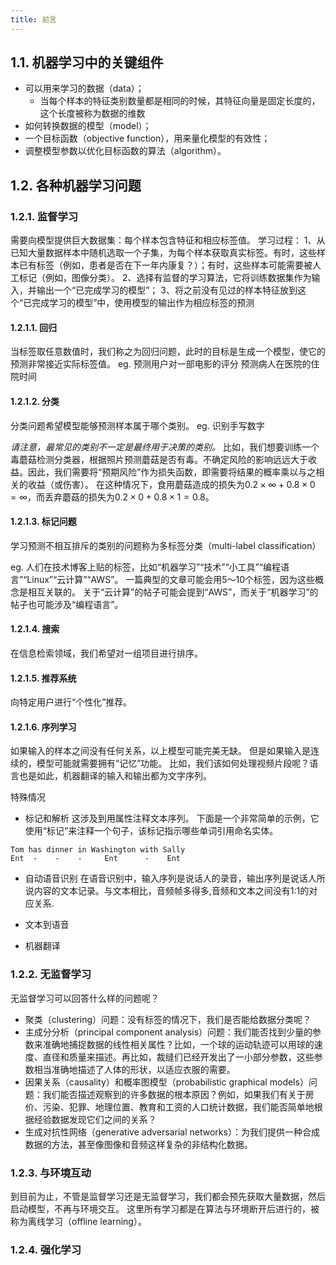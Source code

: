 ```yaml
---
title: 前言
---
```

## 1.1. 机器学习中的关键组件
- 可以用来学习的数据（data）；
	- 当每个样本的特征类别数量都是相同的时候，其特征向量是固定长度的，这个长度被称为数据的维数 
- 如何转换数据的模型（model）；
- 一个目标函数（objective function），用来量化模型的有效性；
- 调整模型参数以优化目标函数的算法（algorithm）。

## 1.2. 各种机器学习问题
### 1.2.1. 监督学习
需要向模型提供巨大数据集：每个样本包含特征和相应标签值。
学习过程：
1、从已知大量数据样本中随机选取一个子集，为每个样本获取真实标签。有时，这些样本已有标签（例如，患者是否在下一年内康复？）；有时，这些样本可能需要被人工标记（例如，图像分类）。
2、选择有监督的学习算法，它将训练数据集作为输入，并输出一个“已完成学习的模型”；
3、将之前没有见过的样本特征放到这个“已完成学习的模型”中，使用模型的输出作为相应标签的预测

#### 1.2.1.1. 回归
当标签取任意数值时，我们称之为回归问题，此时的目标是生成一个模型，使它的预测非常接近实际标签值。
eg. 预测用户对一部电影的评分
预测病人在医院的住院时间
#### 1.2.1.2. 分类
分类问题希望模型能够预测样本属于哪个类别。
eg. 识别手写数字

*请注意，最常见的类别不一定是最终用于决策的类别。*
比如，我们想要训练一个毒蘑菇检测分类器，根据照片预测蘑菇是否有毒。不确定风险的影响远远大于收益。因此，我们需要将“预期风险”作为损失函数，即需要将结果的概率乘以与之相关的收益（或伤害）。
在这种情况下，食用蘑菇造成的损失为$0.2\times\infty+0.8\times0=\infty$，而丢弃蘑菇的损失为$0.2\times0+0.8\times1=0.8$。

#### 1.2.1.3. 标记问题
学习预测不相互排斥的类别的问题称为多标签分类（multi-label classification）

eg. 人们在技术博客上贴的标签，比如“机器学习”“技术”“小工具”“编程语言”“Linux”“云计算”“AWS”。 一篇典型的文章可能会用5～10个标签，因为这些概念是相互关联的。 关于“云计算”的帖子可能会提到“AWS”，而关于“机器学习”的帖子也可能涉及“编程语言”。


#### 1.2.1.4. 搜索
 在信息检索领域，我们希望对一组项目进行排序。

#### 1.2.1.5. 推荐系统
向特定用户进行“个性化”推荐。

#### 1.2.1.6. 序列学习
如果输入的样本之间没有任何关系，以上模型可能完美无缺。 但是如果输入是连续的，模型可能就需要拥有“记忆”功能。 比如，我们该如何处理视频片段呢？语言也是如此，机器翻译的输入和输出都为文字序列。

特殊情况
- 标记和解析
这涉及到用属性注释文本序列。  下面是一个非常简单的示例，它使用“标记”来注释一个句子，该标记指示哪些单词引用命名实体。
```
Tom has dinner in Washington with Sally
Ent  -    -    -     Ent      -    Ent
```

- 自动语音识别
在语音识别中，输入序列是说话人的录音，输出序列是说话人所说内容的文本记录。与文本相比，音频帧多得多,音频和文本之间没有1:1的对应关系.

- 文本到语音

- 机器翻译

### 1.2.2. 无监督学习

无监督学习可以回答什么样的问题呢？
- 聚类（clustering）问题：没有标签的情况下，我们是否能给数据分类呢？
- 主成分分析（principal component analysis）问题：我们能否找到少量的参数来准确地捕捉数据的线性相关属性？比如，一个球的运动轨迹可以用球的速度、直径和质量来描述。再比如，裁缝们已经开发出了一小部分参数，这些参数相当准确地描述了人体的形状，以适应衣服的需要。
- 因果关系（causality）和概率图模型（probabilistic graphical models）问题：我们能否描述观察到的许多数据的根本原因？例如，如果我们有关于房价、污染、犯罪、地理位置、教育和工资的人口统计数据，我们能否简单地根据经验数据发现它们之间的关系？
- 生成对抗性网络（generative adversarial networks）：为我们提供一种合成数据的方法，甚至像图像和音频这样复杂的非结构化数据。

### 1.2.3. 与环境互动
到目前为止，不管是监督学习还是无监督学习，我们都会预先获取大量数据，然后启动模型，不再与环境交互。 这里所有学习都是在算法与环境断开后进行的，被称为离线学习（offline learning）。


### 1.2.4. 强化学习
